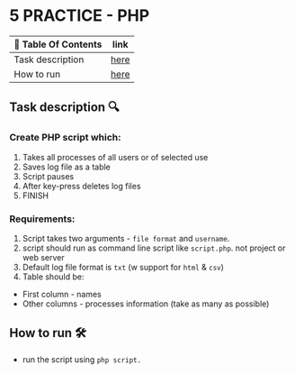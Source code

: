 # 5 PRACTICE - PHP
| 📖 Table Of Contents | link       |
|----------------------|------------|
| Task description     | [here](#1) |
| How to run           | [here](#3) |

## Task description  🔍 <a name='1'></a>
### Create **PHP** script which:
 1. Takes all processes of all users or of selected use
 2. Saves log file as a table
 3. Script pauses
 4. After key-press deletes log files
 5. FINISH

### Requirements:
 1. Script takes two arguments - `file format` and `username`.
 3. script should run as command line script like `script.php`. not project or web server
 3. Default log file format is `txt` (w support for `html` & `csv`)
 2. Table should be:
  - First column - names
  - Other columns - processes information (take as many as possible)
 
## How to run 🛠️ <a name="3"></a>
 - run the script using `php script.`

